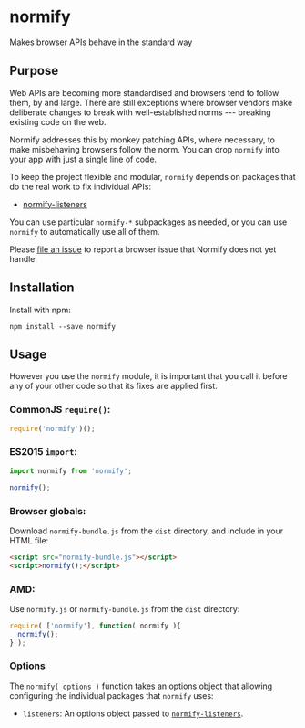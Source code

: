 # normify

Makes browser APIs behave in the standard way

## Purpose

Web APIs are becoming more standardised and browsers tend to follow them, by and large.  There are still exceptions where browser vendors make deliberate changes to break with well-established norms --- breaking existing code on the web.

Normify addresses this by monkey patching APIs, where necessary, to make misbehaving browsers follow the norm.  You can drop `normify` into your app with just a single line of code.

To keep the project flexible and modular, `normify` depends on packages that do the real work to fix individual APIs:

- [normify-listeners](https://github.com/maxkfranz/normify-listeners)

You can use particular `normify-*` subpackages as needed, or you can use `normify` to automatically use all of them.

Please [file an issue](https://github.com/maxkfranz/normify/issues/new) to report a browser issue that Normify does not yet handle.

## Installation

Install with npm:

```
npm install --save normify
```

## Usage

However you use the `normify` module, it is important that you call it before any of your other code so that its fixes are applied first.

### CommonJS `require()`:

```js
require('normify')();
```

### ES2015 `import`:

```js
import normify from 'normify';

normify();
```

### Browser globals:

Download `normify-bundle.js` from the `dist` directory, and include in your HTML file:

```html
<script src="normify-bundle.js"></script>
<script>normify();</script>
```

### AMD:

Use `normify.js` or `normify-bundle.js` from the `dist` directory:

```js
require( ['normify'], function( normify ){
  normify();
} );
```

### Options

The `normify( options )` function takes an options object that allowing configuring the individual packages that `normify` uses:

- `listeners`: An options object passed to [`normify-listeners`](https://github.com/maxkfranz/normify-listeners).
